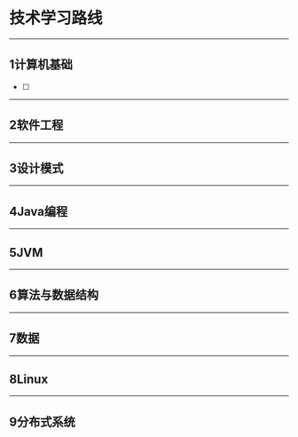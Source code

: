 # 技术学习路线
---
## 1计算机基础
- [ ] 
--- 
## 2软件工程
--- 
## 3设计模式
--- 
## 4Java编程
--- 
## 5JVM
--- 
## 6算法与数据结构
--- 
## 7数据
--- 
## 8Linux
--- 
## 9分布式系统
